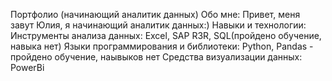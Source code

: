 Портфолио (начинающий аналитик данных)
Обо мне:
Привет, меня завут Юлия, я начинающий аналитик данных:)
Навыки и технологии:
Инструменты анализа данных: Excel, SAP R3R, SQL(пройдено обучение, навыка нет)
Языки программирования и библиотеки: Python, Pandas - пройдено обучение, наывыков нет
Средства визуализации данных: PowerBi
